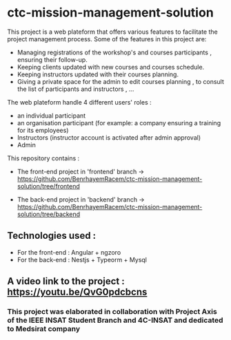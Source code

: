 # ctc-mission-management-solution

 
This project is a web plateform that offers various features to facilitate the project management process.
Some of the features in this project are:
 - Managing registrations of the workshop's and courses participants , ensuring their follow-up.
 - Keeping clients updated with new courses and courses schedule.
 - Keeping instructors updated with their courses planning.
 - Giving a private space for the admin to edit courses planning , to consult the list of participants and instructors , ...
 
 
The web plateform handle 4 different users' roles :
  - an individual participant
  - an organisation participant (for example: a company ensuring a training for its employees)
  - Instructors (instructor account is activated after admin approval)
  - Admin
 
 This repository contains :
   - The front-end project in 'frontend' branch   ->  https://github.com/BenrhayemRacem/ctc-mission-management-solution/tree/frontend
      
   - The back-end project in 'backend' branch -> https://github.com/BenrhayemRacem/ctc-mission-management-solution/tree/backend
   
 ## Technologies used :
   - For the front-end : Angular + ngzoro
   - For the back-end : Nestjs + Typeorm + Mysql
   
 ## A video link to the project : https://youtu.be/QvG0pdcbcns
 
 ### This project was elaborated in collaboration with Project Axis of the IEEE INSAT Student Branch and 4C-INSAT and dedicated to Medsirat company
  
